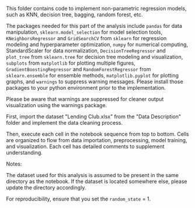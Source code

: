 This folder contains code to implement non-parametric regression models, such as KNN, decision tree, bagging, random forest, etc.

The packages needed for this part of the analysis include `pandas` for data manipulation, `sklearn.model_selection` for model selection tools, `KNeighborsRegressor` and `GridSearchCV` from `sklearn` for regression modeling and hyperparameter optimization, `numpy` for numerical computing, StandardScaler for data normalization, `DecisionTreeRegressor` and `plot_tree` from `sklearn.tree` for decision tree modeling and visualization, `subplots` from `matplotlib` for plotting multiple figures, `GradientBoostingRegressor` and `RandomForestRegressor` from `sklearn.ensemble` for ensemble methods, `matplotlib.pyplot` for plotting graphs, and `warnings` to suppress warning messages. Please install those packages to your python environment prior to the implementation.

Please be aware that warnings are suppressed for cleaner output visualization using the warnings package.

First, import the dataset "Lending Club.xlsx" from the "Data Description" folder and implement the data cleaning process.

Then, execute each cell in the notebook sequence from top to bottom. Cells are organized to flow from data importation, preprocessing, model training, and visualization. Each cell has detailed comments to supplement understanding.

Notes:

The dataset used for this analysis is assumed to be present in the same directory as the notebook. If the dataset is located somewhere else, please update the directory accordingly.

For reproducibility, ensure that you set the `random_state` = 1.

